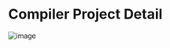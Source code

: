 # Compiler Project Detail
![image](https://github.com/JenzelSerapio/TPL/assets/142371031/0230ad81-1a0f-42f0-974b-96f3cbe7d120)
